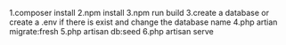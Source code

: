 1.composer install
2.npm install
3.npm run build
3.create a database or create a .env if there is exist and change the database name
4.php artian migrate:fresh
5.php artisan db:seed
6.php artisan serve
